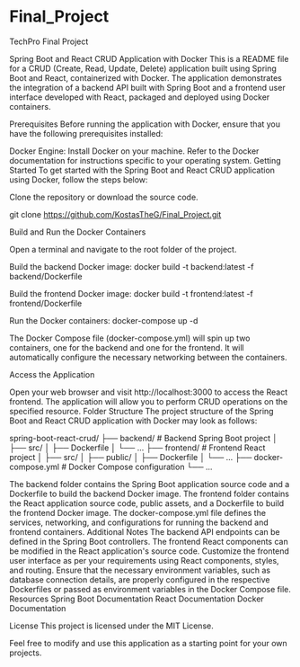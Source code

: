 # Final_Project
TechPro Final Project

Spring Boot and React CRUD Application with Docker
This is a README file for a CRUD (Create, Read, Update, Delete) application built using Spring Boot and React, containerized with Docker. The application demonstrates the integration of a backend API built with Spring Boot and a frontend user interface developed with React, packaged and deployed using Docker containers.

Prerequisites
Before running the application with Docker, ensure that you have the following prerequisites installed:

Docker Engine: Install Docker on your machine. Refer to the Docker documentation for instructions specific to your operating system.
Getting Started
To get started with the Spring Boot and React CRUD application using Docker, follow the steps below:

Clone the repository or download the source code.

git clone https://github.com/KostasTheG/Final_Project.git

Build and Run the Docker Containers

Open a terminal and navigate to the root folder of the project.

Build the backend Docker image:
docker build -t backend:latest -f backend/Dockerfile

Build the frontend Docker image:
docker build -t frontend:latest -f frontend/Dockerfile

Run the Docker containers:
docker-compose up -d

The Docker Compose file (docker-compose.yml) will spin up two containers, one for the backend and one for the frontend. It will automatically configure the necessary networking between the containers.

Access the Application

Open your web browser and visit http://localhost:3000 to access the React frontend.
The application will allow you to perform CRUD operations on the specified resource.
Folder Structure
The project structure of the Spring Boot and React CRUD application with Docker may look as follows:

spring-boot-react-crud/
├── backend/                 # Backend Spring Boot project
│   ├── src/
│   ├── Dockerfile
│   └── ...
├── frontend/                # Frontend React project
│   ├── src/
│   ├── public/
│   ├── Dockerfile
│   └── ...
├── docker-compose.yml       # Docker Compose configuration
└── ...


The backend folder contains the Spring Boot application source code and a Dockerfile to build the backend Docker image.
The frontend folder contains the React application source code, public assets, and a Dockerfile to build the frontend Docker image.
The docker-compose.yml file defines the services, networking, and configurations for running the backend and frontend containers.
Additional Notes
The backend API endpoints can be defined in the Spring Boot controllers.
The frontend React components can be modified in the React application's source code.
Customize the frontend user interface as per your requirements using React components, styles, and routing.
Ensure that the necessary environment variables, such as database connection details, are properly configured in the respective Dockerfiles or passed as environment variables in the Docker Compose file.
Resources
Spring Boot Documentation
React Documentation
Docker Documentation

License
This project is licensed under the MIT License.

Feel free to modify and use this application as a starting point for your own projects.






